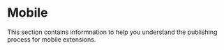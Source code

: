 # Mobile

This section contains informnation to help you understand the publishing process for mobile extensions. 


